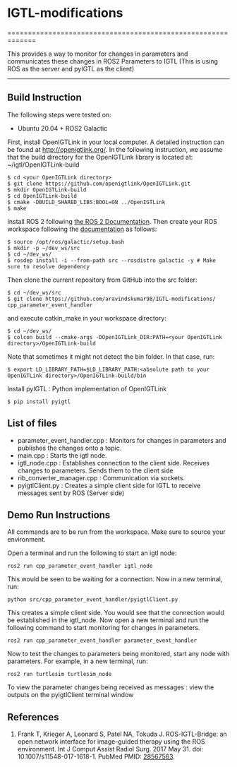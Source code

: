 # IGTL-modifications
=============================================================

This provides a way to monitor for changes in parameters and communicates these changes in ROS2 Parameters to IGTL (This is using ROS as the server and pyIGTL as the client)


----------------------------------------------------------------------------------------------------------------------------------------

Build Instruction
-----------------

The following steps were tested on:

- Ubuntu 20.04 + ROS2 Galactic 

First, install OpenIGTLink in your local computer. A detailed instruction can be found at http://openigtlink.org/. In the following instruction, we assume that the build directory for the OpenIGTLink library is located at: ~/igtl/OpenIGTLink-build

    $ cd <your OpenIGTLink directory>
    $ git clone https://github.com/openigtlink/OpenIGTLink.git
    $ mkdir OpenIGTLink-build
    $ cd OpenIGTLink-build
    $ cmake -DBUILD_SHARED_LIBS:BOOL=ON ../OpenIGTLink
    $ make

Install ROS 2 following [the ROS 2 Documentation](https://docs.ros.org/en/galactic/Installation.html). Then create your ROS workspace following the [documentation](https://docs.ros.org/en/foxy/Tutorials/Workspace/Creating-A-Workspace.html) as follows:

    $ source /opt/ros/galactic/setup.bash
    $ mkdir -p ~/dev_ws/src
    $ cd ~/dev_ws/
    $ rosdep install -i --from-path src --rosdistro galactic -y # Make sure to resolve dependency
	
Then clone the current repository from GitHub into the src folder:

    $ cd ~/dev_ws/src
    $ git clone https://github.com/aravindskumar98/IGTL-modifications/ cpp_parameter_event_handler

and execute catkin_make in your workspace directory:

    $ cd ~/dev_ws/
    $ colcon build --cmake-args -DOpenIGTLink_DIR:PATH=<your OpenIGTLink directory>/OpenIGTLink-build

Note that sometimes it might not detect the bin folder. In that case, run:

    $ export LD_LIBRARY_PATH=$LD_LIBRARY_PATH:<absolute path to your OpenIGTLink directory>/OpenIGTLink-build/bin 
    
Install pyIGTL : Python implementation of OpenIGTLink

	$ pip install pyigtl
	

List of files
-----------------
- parameter_event_handler.cpp : Monitors for changes in parameters and publishes the changes onto a topic.
- main.cpp : Starts the igtl node.
- igtl_node.cpp : Establishes connection to the client side. Receives changes to parameters. Sends them to the client side
- rib_converter_manager.cpp : Communication via sockets.
- pyigtlClient.py : Creates a simple client side for IGTL to receive messages sent by ROS (Server side)


Demo Run Instructions
-----------------

All commands are to be run from the workspace. Make sure to source your environment.

Open a terminal and run the following to start an igtl node:

	ros2 run cpp_parameter_event_handler igtl_node
	
This would be seen to be waiting for a connection. Now in a new terminal, run:

	python src/cpp_parameter_event_handler/pyigtlClient.py
	
This creates a simple client side. You would see that the connection would be established in the igtl_node. Now open a new terminal and run the following command to start monitoring for changes in parameters.

	ros2 run cpp_parameter_event_handler parameter_event_handler
	
Now to test the changes to parameters being monitored, start any node with parameters. For example, in a new terminal, run:

	ros2 run turtlesim turtlesim_node
	
To view the parameter changes being received as messages : view the outputs on the pyigtlClient terminal window


References
----------
1. Frank T, Krieger A, Leonard S, Patel NA, Tokuda J. ROS-IGTL-Bridge: an open network interface for image-guided therapy using the ROS environment. Int J Comput Assist Radiol Surg. 2017 May 31. doi: 10.1007/s11548-017-1618-1. PubMed PMID: [28567563](https://www.ncbi.nlm.nih.gov/pubmed/?term=28567563).



    
    


